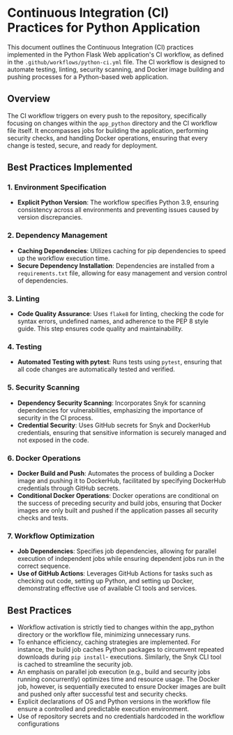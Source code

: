 # Continuous Integration (CI) Practices for Python Application

This document outlines the Continuous Integration (CI) practices implemented in the Python Flask Web application's CI workflow, as defined in the `.github/workflows/python-ci.yml` file. The CI workflow is designed to automate testing, linting, security scanning, and Docker image building and pushing processes for a Python-based web application.

## Overview

The CI workflow triggers on every push to the repository, specifically focusing on changes within the `app_python` directory and the CI workflow file itself. It encompasses jobs for building the application, performing security checks, and handling Docker operations, ensuring that every change is tested, secure, and ready for deployment.

## Best Practices Implemented

### 1. Environment Specification

- **Explicit Python Version**: The workflow specifies Python 3.9, ensuring consistency across all environments and preventing issues caused by version discrepancies.

### 2. Dependency Management

- **Caching Dependencies**: Utilizes caching for pip dependencies to speed up the workflow execution time.
- **Secure Dependency Installation**: Dependencies are installed from a `requirements.txt` file, allowing for easy management and version control of dependencies.

### 3. Linting

- **Code Quality Assurance**: Uses `flake8` for linting, checking the code for syntax errors, undefined names, and adherence to the PEP 8 style guide. This step ensures code quality and maintainability.

### 4. Testing

- **Automated Testing with pytest**: Runs tests using `pytest`, ensuring that all code changes are automatically tested and verified.

### 5. Security Scanning

- **Dependency Security Scanning**: Incorporates Snyk for scanning dependencies for vulnerabilities, emphasizing the importance of security in the CI process.
- **Credential Security**: Uses GitHub secrets for Snyk and DockerHub credentials, ensuring that sensitive information is securely managed and not exposed in the code.

### 6. Docker Operations

- **Docker Build and Push**: Automates the process of building a Docker image and pushing it to DockerHub, facilitated by specifying DockerHub credentials through GitHub secrets.
- **Conditional Docker Operations**: Docker operations are conditional on the success of preceding security and build jobs, ensuring that Docker images are only built and pushed if the application passes all security checks and tests.

### 7. Workflow Optimization

- **Job Dependencies**: Specifies job dependencies, allowing for parallel execution of independent jobs while ensuring dependent jobs run in the correct sequence.
- **Use of GitHub Actions**: Leverages GitHub Actions for tasks such as checking out code, setting up Python, and setting up Docker, demonstrating effective use of available CI tools and services.

## Best Practices

- Workflow activation is strictly tied to changes within the app_python directory or the workflow file, minimizing unnecessary runs.
- To enhance efficiency, caching strategies are implemented. For instance, the build job caches Python packages to circumvent repeated downloads during `pip install`-  executions. Similarly, the Snyk CLI tool is cached to streamline the security job.
- An emphasis on parallel job execution (e.g., build and security jobs running concurrently) optimizes time and resource usage. The Docker job, however, is sequentially executed to ensure Docker images are built and pushed only after successful test and security checks.
- Explicit declarations of OS and Python versions in the workflow file ensure a controlled and predictable execution environment.
- Use of repository secrets and no credentials hardcoded in the workflow configurations